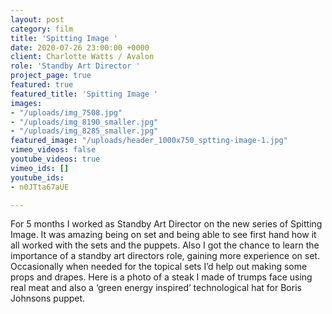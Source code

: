 ```yaml
---
layout: post
category: film
title: 'Spitting Image '
date: 2020-07-26 23:00:00 +0000
client: Charlotte Watts / Avalon
role: 'Standby Art Director '
project_page: true
featured: true
featured_title: 'Spitting Image '
images:
- "/uploads/img_7508.jpg"
- "/uploads/img_8190_smaller.jpg"
- "/uploads/img_8285_smaller.jpg"
featured_image: "/uploads/header_1000x750_sptting-image-1.jpg"
vimeo_videos: false
youtube_videos: true
vimeo_ids: []
youtube_ids:
- n0JTta67aUE

---
```

For 5 months I worked as Standby Art Director on the new series of Spitting Image. It was amazing being on set and being able to see first hand how it all worked with the sets and the puppets. Also I got the chance to learn the importance of a standby art directors role, gaining more experience on set. Occasionally when needed for the topical sets I’d help out making some props and drapes. Here is a photo of a steak I made of trumps face using real meat and also a ‘green energy inspired’ technological hat for Boris Johnsons puppet.   